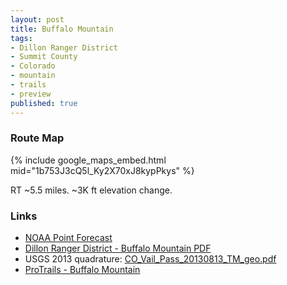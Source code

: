 ```yaml
---
layout: post
title: Buffalo Mountain
tags:
- Dillon Ranger District
- Summit County
- Colorado
- mountain
- trails
- preview
published: true
---
```

### Route Map
{% include google_maps_embed.html mid="1b753J3cQ5l_Ky2X70xJ8kypPkys" %}

RT ~5.5 miles. ~3K ft elevation change.

### Links
- [NOAA Point Forecast](http://forecast.weather.gov/MapClick.php?lat=39.60721&lon=-106.17201)
- [Dillon Ranger District - Buffalo Mountain PDF](https://drive.google.com/file/d/0B0yT30uCaFvvRTN3WlROVjYxbGs/view)
- USGS 2013 quadrature: [CO_Vail_Pass_20130813_TM_geo.pdf](https://drive.google.com/file/d/0B0yT30uCaFvvbWUtM0hJWXpoXzQ/view)
- [ProTrails - Buffalo Mountain](http://www.protrails.com/trail/384/summit-county-eagle-county-clear-creek-county-buffalo-mountain)

